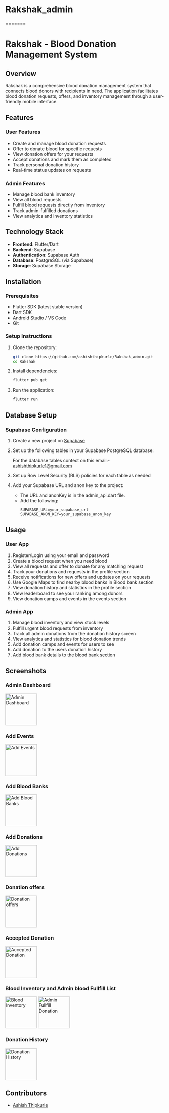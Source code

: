 
# Rakshak_admin
=======
# Rakshak - Blood Donation Management System

## Overview

Rakshak is a comprehensive blood donation management system that connects blood donors with recipients in need. The application facilitates blood donation requests, offers, and inventory management through a user-friendly mobile interface.

## Features

### User Features
- Create and manage blood donation requests
- Offer to donate blood for specific requests
- View donation offers for your requests
- Accept donations and mark them as completed
- Track personal donation history
- Real-time status updates on requests

### Admin Features
- Manage blood bank inventory
- View all blood requests
- Fulfill blood requests directly from inventory
- Track admin-fulfilled donations
- View analytics and inventory statistics

## Technology Stack

- **Frontend**: Flutter/Dart
- **Backend**: Supabase
- **Authentication**: Supabase Auth
- **Database**: PostgreSQL (via Supabase)
- **Storage**: Supabase Storage

## Installation

### Prerequisites
- Flutter SDK (latest stable version)
- Dart SDK
- Android Studio / VS Code
- Git

### Setup Instructions

1. Clone the repository:
   ```bash
   git clone https://github.com/ashishthipkurle/Rakshak_admin.git
   cd Rakshak
   ```

2. Install dependencies:
   ```bash
   flutter pub get
   ```

3. Run the application:
   ```bash
   flutter run
   ```

## Database Setup

### Supabase Configuration

1. Create a new project on [Supabase](https://supabase.com/)

2. Set up the following tables in your Supabase PostgreSQL database:

   For the database tables contect on this email:- ashishthipkurle1@gmail.com

3. Set up Row Level Security (RLS) policies for each table as needed

4. Add your Supabase URL and anon key to the project:
    - The URL and anonKey is in the admin_api.dart file.
    - Add the following:
      ```
      SUPABASE_URL=your_supabase_url
      SUPABASE_ANON_KEY=your_supabase_anon_key
      ```
      
## Usage

### User App
1. Register/Login using your email and password
2. Create a blood request when you need blood
3. View all requests and offer to donate for any matching request
4. Track your donations and requests in the profile section
5. Receive notifications for new offers and updates on your requests
6. Use Google Maps to find nearby blood banks in Blood bank section
7. View donation history and statistics in the profile section
8. View leaderboard to see your ranking among donors
9. View donation camps and events in the events section

### Admin App
1. Manage blood inventory and view stock levels
2. Fulfill urgent blood requests from inventory
3. Track all admin donations from the donation history screen
4. View analytics and statistics for blood donation trends
5. Add donation camps and events for users to see
6. Add donation to the users donation history
7. Add blood bank details to the blood bank section


## Screenshots

### Admin Dashboard
<img src="assets/screenshots/admin_dashboard.png" width="100" alt="Admin Dashboard">

### Add Events
<img src="assets/screenshots/add_events.jpg" width="100" alt="Add Events">

### Add Blood Banks
<img src="assets/screenshots/add_blood_bank.jpg" width="100" alt="Add Blood Banks">

### Add Donations
<img src="assets/screenshots/add_donation.jpg" width="100" alt="Add Donations">

### Donation offers
<img src="assets/screenshots/panding_donations.jpg" width="100" alt="Donation offers">

### Accepted Donation
<img src="assets/screenshots/accepted_donations.jpg" width="100" alt="Accepted Donation">

### Blood Inventory and Admin blood Fullfill List
<img src="assets/screenshots/blood_inventory.jpg" width="100" alt="Blood Inventory"> 
<img src="assets/screenshots/blood_admin_fullfillment.jpg" width="100" alt="Admin Fullfill Donation">

### Donation History
<img src="assets/screenshots/admin_donation_history.jpg" width="100" alt="Donation History">

## Contributors

- [Ashish Thipkurle](https://github.com/ashishthipkurle)


